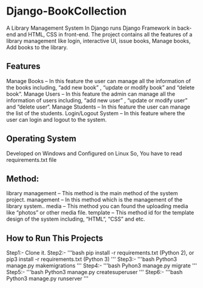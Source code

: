 # Django-BookCollection

A Library Management System In Django runs Django Framework in back-end and HTML, CSS in front-end. The project contains all the features of a library management like login, interactive UI, issue books, Manage books, Add books to the library.


## Features
Manage Books – In this feature the user can manage all the information of the books including, “add new book” , “update or modify book” and “delete book“.
Manage Users – In this feature the admin can manage all the information of users including, “add new user” , “update or modify user” and “delete user“.
Manage Students – In this feature the user can manage the list of the students.
Login/Logout System – In this feature where the user can login and logout to the system.

## Operating System
Developed on Windows and Configured on Linux So, You have to read requirements.txt file

## Method:
library management – This method is the main method of the system project.
management – In this method which is the management of the library system..
media – This method you can found the uploading media like “photos” or other media file.
template – This method id for the template design of the system including, “HTML“, “CSS” and etc.


## How to Run This Projects
Step1:- Clone it.
Step2:- '''bash
pip install -r requirements.txt (Python 2), or pip3 install -r requirements.txt (Python 3) 
'''
Step3:- '''bash
Python3 manage.py makemigrations 
'''
Step4:- '''bash
Pyhon3 manage.py migrate 
'''
Step5:- '''bash
Python3 manage.py createsuperuser 
'''
Step6:- '''bash
Python3 manage.py runserver 
'''
